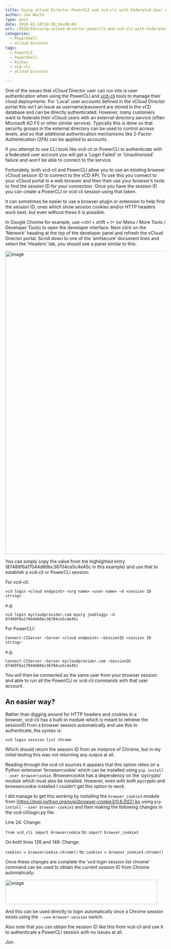 ```yaml
---
title: Using vCloud Director PowerCLI and vcd-cli with Federated User Accounts
author: Jon Waite
type: post
date: 2018-03-10T10:30:24+00:00
url: /2018/03/using-vcloud-director-powercli-and-vcd-cli-with-federated-user-accounts/
categories:
  - PowerShell
  - vCloud Director
tags:
  - PowerCLI
  - PowerShell
  - Python
  - vcd-cli
  - vCloud Director

---
```

One of the issues that vCloud Director user can run into is user authentication when using the PowerCLI and <a href="https://github.com/vmware/vcd-cli" target="_blank" rel="noopener">vcd-cli</a> tools to manage their cloud deployments. For ‘Local’ user accounts defined in the vCloud Director portal this isn’t an issue as username/password are stored in the vCD database and can be directly authenticated. However, many customers want to federate their vCloud users with an external directory service (often Microsoft AD FS or other similar service). Typically this is done so that security groups in the external directory can be used to control access levels, and so that additional authentication mechanisms like 2-Factor Authentication (2FA) can be applied to accounts.

If you attempt to use CLI tools like vcd-cli or PowerCLI to authenticate with a federated user account you will get a ‘Login Failed’ or ‘Unauthorized’ failure and won’t be able to connect to the service.

Fortunately, both vcd-cli and PowerCLI allow you to use an existing browser vCloud session ID to connect to the vCD API. To use this you connect to your vCloud portal in a web browser and then then use your browser’s tools to find the session ID for your connection. Once you have the session ID you can create a PowerCLI or vcd-cli session using that token.

It can sometimes be easier to use a browser plugin or extension to help find the session ID, ones which show session cookies and/or HTTP headers work best, but even without these it is possible.

In Google Chrome for example, use <ctrl + shift + I> (or Menu / More Tools / Developer Tools) to open the developer interface. Next click on the ‘Network’ heading at the top of the developer panel and refresh the vCloud Director portal. Scroll down to one of the ‘amfsecure’ document lines and select the ‘Headers’ tab, you should see a panel similar to this:

[<img loading="lazy" decoding="async" class="aligncenter" style="display: inline; background-image: none;" title="image" src="https://kiwicloud.ninja/wp-content/uploads/2018/03/image_thumb.png" alt="image" width="560" height="952" border="0" />][1]

You can simply copy the value from the highlighted entry (87489f6a17044d66bc36704ce5c4e45c in this example) and use that to establish a vcd-cli or PowerCLI session:

For vcd-cli:

`vcd login <cloud endpoint> <org name> <user name> –d <session ID string>`

e.g.

`vcd login mycloudprovider.com myorg joebloggs –d 87489f6a17044d66bc36704ce5c4e45c`

For PowerCLI:

`Connect-CIServer –Server <cloud endpoint> –SessionID <session ID string>`

e.g.

`Connect-CIServer –Server mycloudprovider.com –SessionID 87489f6a17044d66bc36704ce5c4e45c`

You will then be connected as the same user from your browser session and able to run all the PowerCLI or vcd-cli commands with that user account.

## An easier way?

Rather than digging around for HTTP headers and cookies in a browser, vcd-cli has a built-in module which is meant to retrieve the sessionID from a browser session automatically and use this to authenticate, the syntax is:

`vcd login session list chrome`

Which should return the session ID from an instance of Chrome, but in my initial testing this was not returning any output at all.

Reading through the vcd-cli sources it appears that this option relies on a Python extension ‘browsercookie’ which can be installed using `pip install --user browsercookie`. Browsercookie has a dependency on the ‘pycrypto’ module which must also be installed. However, even with both pycrypto and browsercookie installed I couldn’t get this option to work.

I did manage to get this working by installing the `browser_cookie3` module from [https://pypi.python.org/pypi/browser-cookie3/0.6.0][2] by using `pip install --user browser-cookie3` and then making the following changes in the vcd-cli\login.py file:

Line 24: Change:

`from vcd_cli import browsercookie` to: `import browser_cookie3`

On both lines 126 and 148: Change:

`cookies = browsercookie.chrome()` to: `cookies = browser_cookie3.chrome()`

Once these changes are complete the ‘vcd login session list chrome’ command can be used to obtain the current session ID from Chrome automatically:

[<img loading="lazy" decoding="async" class="aligncenter" style="display: inline; background-image: none;" title="image" src="https://kiwicloud.ninja/wp-content/uploads/2018/03/image_thumb-1.png" alt="image" width="478" height="77" border="0" />][3]

And this can be used directly to login automatically once a Chrome session exists using the `--use-browser-session` switch.

Also note that you can obtain the session ID like this from vcd-cli and use it to authenticate a PowerCLI session with no issues at all.

Jon.

 [1]: https://kiwicloud.ninja/wp-content/uploads/2018/03/image.png
 [2]: https://pypi.python.org/pypi/browser-cookie3/0.6.0 "https://pypi.python.org/pypi/browser-cookie3/0.6.0"
 [3]: https://kiwicloud.ninja/wp-content/uploads/2018/03/image-1.png